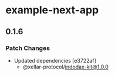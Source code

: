 # example-next-app

## 0.1.6

### Patch Changes

- Updated dependencies [e3722af]
  - @xellar-protocol/indodax-kit@1.0.0
